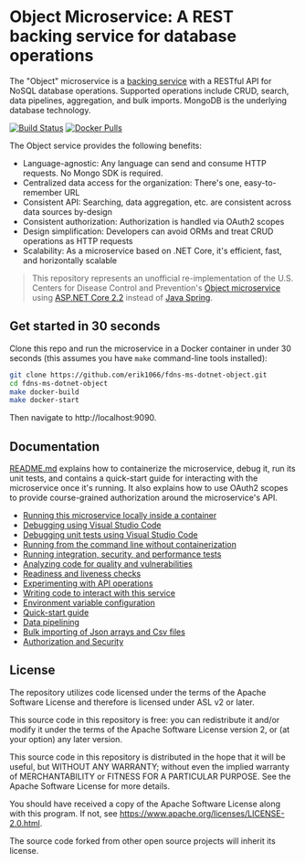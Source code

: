 # Object Microservice: A REST backing service for database operations

The "Object" microservice is a [backing service](https://12factor.net/backing-services) with a RESTful API for NoSQL database operations. Supported operations include CRUD, search, data pipelines, aggregation, and bulk imports. MongoDB is the underlying database technology.

[![Build Status](https://travis-ci.org/erik1066/fdns-ms-dotnet-object.svg?branch=master)](https://travis-ci.org/erik1066/fdns-ms-dotnet-object)
[![Docker Pulls](https://img.shields.io/docker/pulls/biohazard501/fdns-ms-dotnet-object.svg)](https://hub.docker.com/r/biohazard501/fdns-ms-dotnet-object/)

The Object service provides the following benefits:
- Language-agnostic: Any language can send and consume HTTP requests. No Mongo SDK is required.
- Centralized data access for the organization: There's one, easy-to-remember URL
- Consistent API: Searching, data aggregation, etc. are consistent across data sources by-design
- Consistent authorization: Authorization is handled via OAuth2 scopes
- Design simplification: Developers can avoid ORMs and treat CRUD operations as HTTP requests
- Scalability: As a microservice based on .NET Core, it's efficient, fast, and horizontally scalable

> This repository represents an unofficial re-implementation of the U.S. Centers for Disease Control and Prevention's [Object microservice](https://github.com/CDCgov/fdns-ms-object) using [ASP.NET Core 2.2](https://docs.microsoft.com/en-us/aspnet/core/release-notes/aspnetcore-2.2?view=aspnetcore-2.2) instead of [Java Spring](https://spring.io/).

## Get started in 30 seconds
Clone this repo and run the microservice in a Docker container in under 30 seconds (this assumes you have `make` command-line tools installed):

```bash
git clone https://github.com/erik1066/fdns-ms-dotnet-object.git
cd fdns-ms-dotnet-object
make docker-build
make docker-start
```

Then navigate to http://localhost:9090.

## Documentation
[README.md](docs/README.md) explains how to containerize the microservice, debug it, run its unit tests, and contains a quick-start guide for interacting with the microservice once it's running. It also explains how to use OAuth2 scopes to provide course-grained authorization around the microservice's API.

- [Running this microservice locally inside a container](docs/README.md#running-this-microservice-locally-inside-a-container)
- [Debugging using Visual Studio Code](docs/README.md#debugging-using-visual-studio-code)
- [Debugging unit tests using Visual Studio Code](docs/README.md#debugging-unit-tests-using-visual-studio-code)
- [Running from the command line without containerization](docs/README.md#running-from-the-command-line-without-containerization)
- [Running integration, security, and performance tests](docs/README.md#running-integration-security-and-performance-tests)
- [Analyzing code for quality and vulnerabilities](docs/README.md#analyzing-code-for-quality-and-vulnerabilities)
- [Readiness and liveness checks](docs/README.md#readiness-and-liveness-checks)
- [Experimenting with API operations](docs/README.md#experimenting-with-api-operations)
- [Writing code to interact with this service](docs/README.md#writing-code-to-interact-with-this-service)
- [Environment variable configuration](docs/README.md#environment-variable-configuration)
- [Quick-start guide](docs/README.md#quick-start-guide)
- [Data pipelining](docs/README.md#data-pipelining)
- [Bulk importing of Json arrays and Csv files](docs/README.md#bulk-importing-of-json-arrays-and-csv-files)
- [Authorization and Security](docs/README.md#authorization-and-security)

## License
The repository utilizes code licensed under the terms of the Apache Software License and therefore is licensed under ASL v2 or later.

This source code in this repository is free: you can redistribute it and/or modify it under the terms of the Apache Software License version 2, or (at your option) any later version.

This source code in this repository is distributed in the hope that it will be useful, but WITHOUT ANY WARRANTY; without even the implied warranty of MERCHANTABILITY or FITNESS FOR A
PARTICULAR PURPOSE. See the Apache Software License for more details.

You should have received a copy of the Apache Software License along with this program. If not, see https://www.apache.org/licenses/LICENSE-2.0.html.

The source code forked from other open source projects will inherit its license.